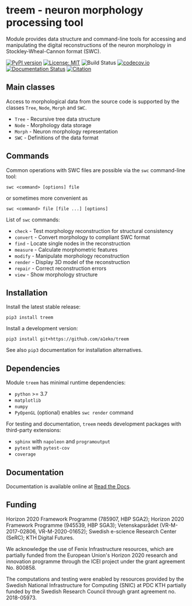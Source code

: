 
treem - neuron morphology processing tool
=========================================

Module provides data structure and command-line tools for accessing and
manipulating the digital reconstructions of the neuron morphology in
Stockley-Wheal-Cannon format (SWC).

[![PyPI version](https://badge.fury.io/py/treem.svg)](https://badge.fury.io/py/treem)
[![License: MIT](https://img.shields.io/badge/License-MIT-brightgreen.svg)](https://github.com/a1eko/treem/blob/master/LICENSE)
![Build Status](https://github.com/a1eko/treem/actions/workflows/python-app.yml/badge.svg)
[![codecov.io](https://codecov.io/github/a1eko/treem/coverage.svg)](https://codecov.io/github/a1eko/treem)
[![Documentation Status](https://readthedocs.org/projects/treem/badge/?version=latest)](https://treem.readthedocs.io/en/latest/?badge=latest)
[![Citation](https://zenodo.org/badge/DOI/10.5281/zenodo.4890844.svg)](https://doi.org/10.5281/zenodo.4890844)



Main classes
------------

Access to morphological data from the source code is supported by the
classes ``Tree``, ``Node``, ``Morph`` and ``SWC``.

* ``Tree``   - Recursive tree data structure
* ``Node``   - Morphology data storage
* ``Morph``  - Neuron morphology representation
* ``SWC``    - Definitions of the data format


Commands
--------

Common operations with SWC files are possible via the ``swc`` command-line
tool:

    swc <command> [options] file

or sometimes more convenient as

    swc <command> file [file ...] [options] 

List of ``swc`` commands:

* ``check``    - Test morphology reconstruction for structural consistency
* ``convert``  - Convert morphology to compliant SWC format
* ``find``     - Locate single nodes in the reconstruction
* ``measure``  - Calculate morphometric features
* ``modify``   - Manipulate morphology reconstruction
* ``render``   - Display 3D model of the reconstruction
* ``repair``   - Correct reconstruction errors
* ``view``     - Show morphology structure


Installation
------------

Install the latest stable release:

    pip3 install treem

Install a development version:

    pip3 install git+https://github.com/a1eko/treem

See also ``pip3`` documentation for installation alternatives.


Dependencies
------------

Module ``treem`` has minimal runtime dependencies:

* ``python`` >= 3.7
* ``matplotlib``
* ``numpy``
* ``PyOpenGL`` (optional) enables ``swc render`` command

For testing and documentation, ``treem`` needs development packages with
third-party extensions:

* ``sphinx`` with ``napoleon`` and ``programoutput``
* ``pytest`` with ``pytest-cov``
* ``coverage``


Documentation
-------------

Documentation is available online at [Read the Docs](https://treem.readthedocs.io/en/latest/).


Funding
-------

Horizon 2020 Framework Programme (785907, HBP SGA2); Horizon 2020 Framework Programme (945539, HBP SGA3); Vetenskapsrådet (VR-M-2017-02806, VR-M-2020-01652); Swedish e-science Research Center (SeRC); KTH Digital Futures.

We acknowledge the use of Fenix Infrastructure resources, which are partially funded from the European Union's Horizon 2020 research and innovation programme through the ICEI project under the grant agreement No. 800858.

The computations and testing were enabled by resources provided by the Swedish National Infrastructure for Computing (SNIC) at PDC KTH partially funded by the Swedish Research Council through grant agreement no. 2018-05973.
